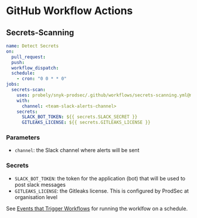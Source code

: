 # GitHub Workflow Actions

## Secrets-Scanning

```yml
name: Detect Secrets
on:
  pull_request:
  push:
  workflow_dispatch:
  schedule:
    - cron: "0 0 * * 0"
jobs:
  secrets-scan:
    uses: probely/snyk-prodsec/.github/workflows/secrets-scanning.yml@main
    with:
      channel: <team-slack-alerts-channel>
    secrets:
      SLACK_BOT_TOKEN: ${{ secrets.SLACK_SECRET }}
      GITLEAKS_LICENSE: ${{ secrets.GITLEAKS_LICENSE }}
```

### Parameters

- `channel`: the Slack channel where alerts will be sent

### Secrets

- `SLACK_BOT_TOKEN`: the token for the application (bot) that will be used to post slack messages
- `GITLEAKS_LICENSE`: the Gitleaks license. This is configured by ProdSec at organisation level

See [Events that Trigger Workflows](https://docs.github.com/en/actions/using-workflows/events-that-trigger-workflows#schedule) for running the worklfow on a schedule.